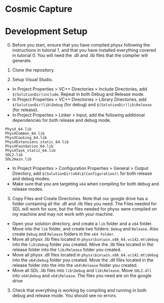 # Cosmic Capture

# Development Setup
0. Before you start, ensure that you have compiled physx following the instructions in tutorial 1, and that you have installed everything covered in tutorial 0. You will need the .dll and .lib files that the compiler will generate.

1. Clone the repository.

2. Setup Visual Studio.
- In Project Properties > VC++ Directories > Include Directories, add `$(SolutionDir)include`. Repeat in both Debug and Release mode.
- In Project Properties > VC++ Directories > Library Directories, add `$(SolutionDir)lib\Debug` (for debug) and `$(SolutionDir)lib\Release` (for release).
- In Project Properites > Linker > Input, add the following additional dependencies for both release and debug mode.
```
PhysX_64.lib
PhysXCommon_64.lib
PhysXCooking_64.lib
PhysXExtensions_static_64.lib
PhysXFoundation_64.lib
PhysXTask_static_64.lib
SDL2.lib
SDL2main.lib
```
- In Project Properites > Configuration Properties > General > Output Directory, add `$(SolutionDir)x64\$(Configuration)\` for both release and debug modes.
- Make sure that you are targeting `x64` when compiling for both debug and release modes.

3. Copy Files and Create Directories. Note that our google drive has a folder containing all the .dll and .lib files you need. The Files needed for SDL will work for sure, but the files needed for physx were compiled on my machine and may not work with your machine.
- Open your solution directory, and create a `lib` folder and a `x64` folder. Move into the `lib` folder, and create two folders: `Debug` and `Release`. Also create `Debug` and `Release` folders in the `x64 folder`.
- Move all physx .lib files located in `physx\bin\win.x86_64.vc142.mt\debug` into the `lib\Debug` folder you created. Move the .lib files located in the release folder into the `lib/Release` folder you created.
- Move all physx .dll files located in `physx\bin\win.x86_64.vc142.mt\debug` into the `x64\Debug` folder you created. Move the .dll files located in the release folder into the into the `x64\Release` folder you created.
- Move all SDL .lib files into `lib\Debug` and `lib\Release`. Move `SDL2.dll` into `x64\Debug` and `x64\Release`. The files you need are on the google drive

3. Check that everything is working by compiling and running in both debug and release mode. You should see no errors.
